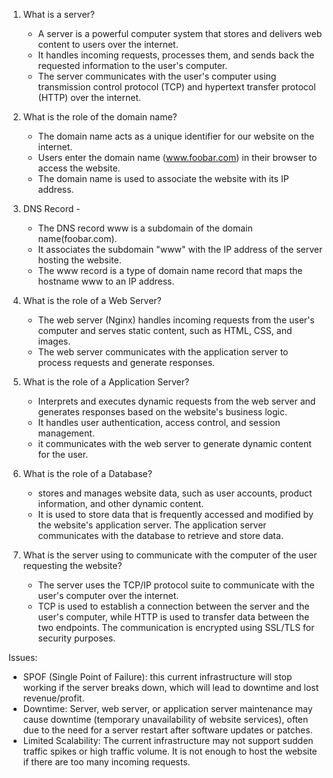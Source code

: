 1. What is a server?
    - A server is a powerful computer system that stores and delivers web content to users over the internet.
    - It handles incoming requests, processes them, and sends back the requested information to the user's computer.
    - The server communicates with the user's computer using transmission control protocol (TCP) and hypertext transfer protocol (HTTP) over the internet.

2. What is the role of the domain name?
    - The domain name acts as a unique identifier for our website on the internet.
    - Users enter the domain name (www.foobar.com) in their browser to access the website.
    - The domain name is used to associate the website with its IP address.

3. DNS Record -
    - The DNS record www is a subdomain of the domain name(foobar.com).
    - It associates the subdomain "www" with the IP address of the server hosting the website.
    - The www record is a type of domain name record that maps the hostname www to an IP address.

4. What is the role of a Web Server?
    - The web server (Nginx) handles incoming requests from the user's computer and serves static content, such as HTML, CSS, and images.
    - The web server communicates with the application server to process requests and generate responses.

5. What is the role of a Application Server?
    - Interprets and executes dynamic requests from the web server and generates responses based on the website's business logic.
    - It handles user authentication, access control, and session management.
    - it communicates with the web server to generate dynamic content for the user.

6. What is the role of a Database?
    - stores and manages website data, such as user accounts, product information, and other dynamic content.
    - It is used to store data that is frequently accessed and modified by the website's application server. The application server communicates with the database to retrieve and store data.

7. What is the server using to communicate with the computer of the user requesting the website?
    - The server uses the TCP/IP protocol suite to communicate with the user's computer over the internet.
    - TCP is used to establish a connection between the server and the user's computer, while HTTP is used to transfer data between the two endpoints. The communication is encrypted using SSL/TLS for security purposes.

Issues:
- SPOF (Single Point of Failure):
        this current infrastructure will stop working if the server breaks down, which will lead to downtime and lost revenue/profit.
- Downtime:
        Server, web server, or application server maintenance may cause downtime (temporary unavailability of website services), often due to the need for a server restart after software updates or patches.
- Limited Scalability:
        The current infrastructure may not support sudden traffic spikes or high traffic volume. It is not enough to host the website if there are too many incoming requests.
